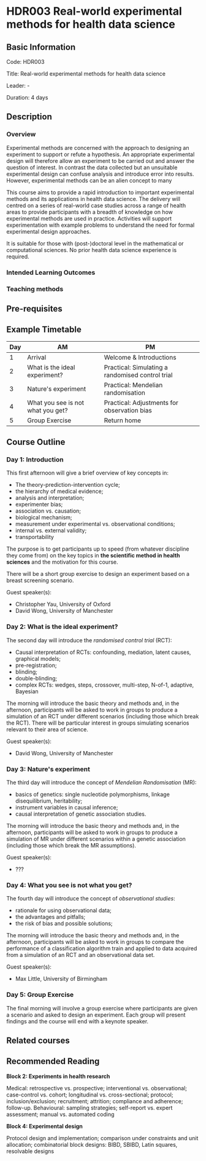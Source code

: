 # HDR003 Real-world experimental methods for health data science

## Basic Information

Code: HDR003

Title: Real-world experimental methods for health data science

Leader: -

Duration: 4 days

## Description

### Overview 

Experimental methods are concerned with the approach to designing an experiment to support or refute a hypothesis. An appropriate experimental design will therefore allow an experiment to be carried out and answer the question of interest. In contrast the data collected but an unsuitable experimental design can confuse analysis and introduce error into results. However, experimental methods can be an alien concept to many 

This course aims to provide a rapid introduction to important experimental methods and its applications in health data science. The delivery will centred on a series of real-world case studies across a range of health areas to provide participants with a breadth of knowledge on how experimental methods are used in practice. Activities will support experimentation with example problems to understand the need for formal experimental design approaches. 

It is suitable for those with (post-)doctoral level in the mathematical or computational sciences. No prior health data science experience is required. 

### Intended Learning Outcomes

### Teaching methods

## Pre-requisites

## Example Timetable

| Day | AM | PM |
| --- | -- | -- | 
| 1 | Arrival | Welcome & Introductions |
| 2 | What is the ideal experiment? | Practical: Simulating a randomised control trial |
| 3 | Nature's experiment | Practical: Mendelian randomisation |
| 4 | What you see is not what you get? | Practical: Adjustments for observation bias |
| 5 | Group Exercise | Return home |

## Course Outline 

### Day 1: Introduction

This first afternoon will give a brief overview of key concepts in: 

- The theory-prediction-intervention cycle; 
- the hierarchy of medical evidence; 
- analysis and interpretation; 
- experimenter bias; 
- association vs. causation; 
- biological mechanism; 
- measurement under experimental vs. observational conditions; 
- internal vs. external validity; 
- transportability

The purpose is to get participants up to speed (from whatever discipline they come from) on the key topics in **the scientific method in health sciences** and the motivation for this course.

There will be a short group exercise to design an experiment based on a breast screening scenario.

Guest speaker(s):

- Christopher Yau, University of Oxford
- David Wong, University of Manchester

### Day 2: What is the ideal experiment? 

The second day will introduce the *randomised control trial* (RCT):

- Causal interpretation of RCTs: confounding, mediation, latent causes, graphical models; 
- pre-registration; 
- blinding; 
- double-blinding; 
- complex RCTs: wedges, steps, crossover, multi-step, N-of-1, adaptive, Bayesian

The morning will introduce the basic theory and methods and, in the afternoon, participants will be asked to work in groups to produce a simulation of an RCT under different scenarios (including those which break the RCT). There will be particular interest in groups simulating scenarios relevant to their area of science.

Guest speaker(s):

- David Wong, University of Manchester

### Day 3: Nature's experiment

The third day will introduce the concept of *Mendelian Randomisation* (MR):

- basics of genetics: single nucleotide polymorphisms, linkage disequilibrium, heritability;
- instrument variables in causal inference;
- causal interpretation of genetic association studies.

The morning will introduce the basic theory and methods and, in the afternoon, participants will be asked to work in groups to produce a simulation of MR under different scenarios within a genetic association (including those which break the MR assumptions). 

Guest speaker(s):

- ???

### Day 4: What you see is not what you get?

The fourth day will introduce the concept of *observational studies*:

- rationale for using observational data;
- the advantages and pitfalls;
- the risk of bias and possible solutions;

The morning will introduce the basic theory and methods and, in the afternoon, participants will be asked to work in groups to compare the performance of a classification algorithm train and applied to data acquired from a simulation of an RCT and an observational data set.

Guest speaker(s):

- Max Little, University of Birmingham

### Day 5: Group Exercise

The final morning will involve a group exercise where participants are given a scenario and asked to design an experiment. Each group will present findings and the course will end with a keynote speaker.

## Related courses

## Recommended Reading


**Block 2: Experiments in health research** 

Medical: retrospective vs. prospective; interventional vs. observational; case-control vs. cohort; longitudinal vs. cross-sectional; protocol; inclusion/exclusion; recruitment; attrition; compliance and adherence; follow-up. Behavioural: sampling strategies; self-report vs. expert assessment; manual vs. automated coding

**Block 4: Experimental design** 

Protocol design and implementation; comparison under constraints and unit allocation; combinatorial block designs: BIBD, SBIBD, Latin squares, resolvable designs
